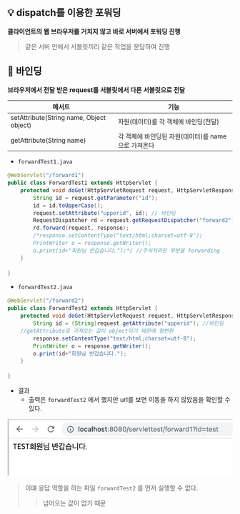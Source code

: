 

## :bulb: dispatch를 이용한 포워딩

**클라이언트의 웹 브라우저를 거치지 않고 바로 서버에서 포워딩 진행** 

>  같은 서버 안에서 서블릿끼리 같은 작업을 분담하여 진행



## :mag_right: 바인딩

**브라우저에서 전달 받은 request를 서블릿에서 다른 서블릿으로 전달**

| 메서드                                   | 기능                                                |
| ---------------------------------------- | --------------------------------------------------- |
| setAttribute(String name, Object object) | 자원(데이터)를 각 객체에 바인딩(전달)               |
| getAttribute(String name)                | 각 객체에 바인딩된 자원(데이터)를 name으로 가져온다 |



- `forwardTest1.java`

```java
@WebServlet("/forward1")
public class ForwardTest1 extends HttpServlet {
	protected void doGet(HttpServletRequest request, HttpServletResponse response) throws ServletException, IOException {
		String id = request.getParameter("id");
		id = id.toUpperCase();
		request.setAttribute("upperid", id); // 바인딩 
		RequestDispatcher rd = request.getRequestDispatcher("forward2"); // 포워드
		rd.forward(request, response);
		/*response.setContentType("text/html;charset=utf-8");
		PrintWriter o = response.getWriter();
		o.print(id+"회원님 반갑습니다.");*/ //주석처리된 부분을 forwarding 
	}

}

```

- `forwardTest2.java`

```java
@WebServlet("/forward2")
public class ForwardTest2 extends HttpServlet {
	protected void doGet(HttpServletRequest request, HttpServletResponse response) throws ServletException, IOException {
		String id = (String)request.getAttribute("upperid"); //바인딩
    //getAttribute로 가져오는 값이 object이기 때문에 형변환 
		response.setContentType("text/html;charset=utf-8");
		PrintWriter o = response.getWriter();
		o.print(id+"회원님 반갑습니다.");
	}

}

```

- 결과 
  - 출력은 `forwardTest2` 에서 했지만 url를 보면 이동을 하지 않았음을 확인할 수 있다.

![스크린샷 2022-08-08 오후 3.23.21](Images/api.png)



> 이떄 응답 역할을 하는 파일 `forwardTest2` 를 먼저 실행할 수 없다. 
>
> > 넘어오는 값이 없기 때문 